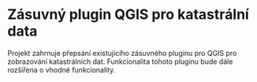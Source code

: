 # Zásuvný plugin QGIS pro katastrální data

Projekt zahrnuje přepsání existujícího zásuvného pluginu pro QGIS pro zobrazování katastrálních dat. Funkcionalita tohoto pluginu bude dále rozšířena o vhodné funkcionality.